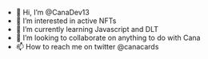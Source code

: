- 👋 Hi, I’m @CanaDev13
- 👀 I’m interested in active NFTs
- 🌱 I’m currently learning Javascript and DLT
- 💞️ I’m looking to collaborate on anything to do with Cana
- 📫 How to reach me on twitter @canacards

<!---
CanaDev13/CanaDev13 is a ✨ special ✨ repository because its `README.md` (this file) appears on your GitHub profile.
You can click the Preview link to take a look at your changes.
--->

